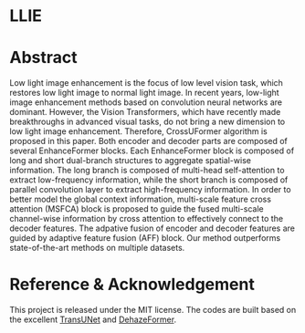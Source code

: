 # LLIE

# Abstract

Low light image enhancement is the focus of low level vision task, which restores low light image to normal light image. In recent years, low-light image enhancement methods based on convolution neural networks are dominant. However, the Vision Transformers, which have recently made breakthroughs in advanced visual tasks, do not bring a new dimension to low light image enhancement. Therefore, CrossUFormer algorithm is proposed in this paper. Both encoder and decoder parts are composed of several EnhanceFormer blocks. Each EnhanceFormer block is composed of long and short dual-branch structures to aggregate spatial-wise information. The long branch is composed of multi-head self-attention to extract low-frequency information, while the short branch is composed of parallel convolution layer to extract high-frequency information. In order to better model the global context information, multi-scale feature cross attention (MSFCA) block is proposed to guide the fused multi-scale channel-wise information by cross attention to effectively connect to the decoder features. The adpative fusion of encoder and decoder features are guided by adaptive feature fusion (AFF) block. Our method outperforms state-of-the-art methods on multiple datasets.

# Reference & Acknowledgement

This project is released under the MIT license. The codes are built based on the excellent [TransUNet](https://github.com/Beckschen/TransUNet.git) and [DehazeFormer](https://github.com/IDKiro/DehazeFormer.git).